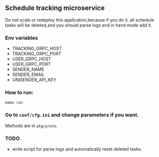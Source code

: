## Schedule tracking microservice

Do not scale or redeploy this application,because if you do it, all schedule tasks will be deleted,and you should parse
logs and in hand mode add it.

### Env variables

- TRACKING_GRPC_HOST
- TRACKING_GRPC_PORT
- USER_GRPC_HOST
- USER_GRPC_PORT
- SENDER_NAME
- SENDER_EMAIL
- UNISENDER_API_KEY

### How to run:

    make run 

### Go to `conf/cfg.ini` and change parameters if you want.


Methods are in `pkg/proto`.

### TODO

- write script for parse logs and automatically reset deleted tasks.